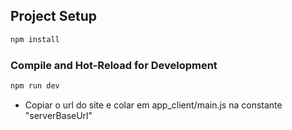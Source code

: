 ## Project Setup

```sh
npm install
```

### Compile and Hot-Reload for Development

```sh
npm run dev
```

- Copiar o url do site e colar em app_client/main.js na constante "serverBaseUrl"
